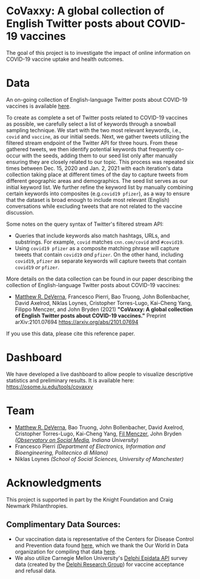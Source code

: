 # CoVaxxy: A global collection of English Twitter posts about COVID-19 vaccines 

The goal of this project is to investigate the impact of online information on COVID-19 vaccine uptake and health outcomes. 

# Data

An on-going collection of English-language Twitter posts about COVID-19 vaccines is available [here](https://zenodo.org/record/4530212).

To create as complete a set of Twitter posts related to COVID-19 vaccines as possible, we carefully select a list of keywords through a snowball sampling technique. We start with the two most relevant keywords, i.e., `covid` and `vaccine`, as our initial seeds.
Next, we gather tweets utilizing the filtered stream endpoint of the Twitter API for three hours. From these gathered tweets, we then identify potential keywords that frequently co-occur with the seeds, adding them to our seed list only after manually ensuring they are closely related to our topic. This process was repeated six times between Dec. 15, 2020 and Jan. 2, 2021 with each iteration's data collection taking place at different times of the day to capture tweets from different geographic areas and demographics. The seed list serves as our initial keyword list.
We further refine the keyword list by manually combining certain keywords into composites (e.g.`covid19 pfizer`), as a way to ensure that the dataset is broad enough to include most relevant (English) conversations while excluding tweets that are not related to the vaccine discussion. 

Some notes on the query syntax of Twitter's filtered stream API: 
* Queries that include keywords also match hashtags, URLs, and substrings. For example, `covid` matches `cnn.com/covid` and `#covid19`.
* Using `covid19 pfizer` as a composite matching phrase will capture tweets that contain `covid19` *and* `pfizer`. On the other hand, including `covid19`, `pfizer` as separate keywords will capture tweets that contain `covid19` *or* `pfizer`.

More details on the data collection can be found in our paper describing the collection of English-language Twitter posts about COVID-19 vaccines:

* [Matthew R. DeVerna](https://www.matthewdeverna.com/), Francesco Pierri, Bao Truong, John Bollenbacher, David Axelrod, Niklas Loynes, Cristopher Torres-Lugo, Kai-Cheng Yang, Filippo Menczer, and John Bryden (2021) **"CoVaxxy: A global collection of English Twitter posts about COVID-19 vaccines."** Preprint arXiv:2101.07694 https://arxiv.org/abs/2101.07694

If you use this data, please cite this reference paper.

# Dashboard

We have developed a live dashboard to allow people to visualize descriptive statistics and preliminary results. It is available here: https://osome.iu.edu/tools/covaxxy

# Team

* [Matthew R. DeVerna](https://www.matthewdeverna.com/), Bao Truong, John Bollenbacher, David Axelrod, Cristopher Torres-Lugo, Kai-Cheng Yang, [Fil Menczer](https://cnets.indiana.edu/fil/), John Bryden *([Observatory on Social Media](https://osome.iu.edu/), Indiana University)* 
* Francesco Pierri *(Department of Electronics, Information and Bioengineering, Politecnico di Milano)* 
* Niklas Loynes *(School of Social Sciences, University of Manchester)*

# Acknowledgments

This project is supported in part by the Knight Foundation and Craig Newmark Philanthropies.

## Complimentary Data Sources:
* Our vaccination data is representative of the Centers for Disease Control and Prevention data found [here](https://covid.cdc.gov/covid-data-tracker/#vaccinations), which we thank the Our World in Data organization for compiling that data [here](https://github.com/owid/covid-19-data/blob/master/public/data/vaccinations/us_state_vaccinations.csv).
* We also utilize Carnegie Mellon University's [Delphi Epidata API](https://cmu-delphi.github.io/delphi-epidata/api/covidcast-signals/fb-survey.html#vaccination-indicators) survey data (created by the [Delphi Research Group](https://delphi.cmu.edu/about/)) for vaccine acceptance and refusal data.
